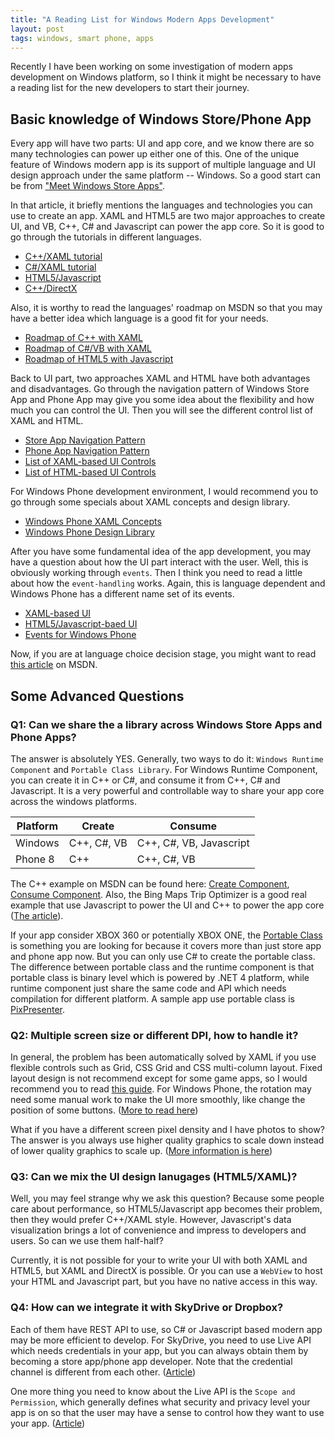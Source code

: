 ```yaml
---
title: "A Reading List for Windows Modern Apps Development"
layout: post
tags: windows, smart phone, apps
---
```


Recently I have been working on some investigation of modern apps development on Windows platform, so I think it might be necessary to have a reading list for the new developers to start their journey. 

## Basic knowledge of Windows Store/Phone App

Every app will have two parts: UI and app core, and we know there are so many technologies can power up either one of this. One of the unique feature of Windows modern app is its support of multiple language and UI design approach under the same platform -- Windows. So a good start can be from ["Meet Windows Store Apps"][1]. 

In that article, it briefly mentions the languages and technologies you can use to create an app. XAML and HTML5 are two major approaches to create UI, and VB, C++, C# and Javascript can power the app core. So it is good to go through the tutorials in different languages.

* [C++/XAML tutorial][2]
* [C#/XAML tutorial][3]
* [HTML5/Javascript][4]
* [C++/DirectX][5]

Also, it is worthy to read the languages' roadmap on MSDN so that you may have a better idea which language is a good fit for your needs.

* [Roadmap of C++ with XAML][6]
* [Roadmap of C#/VB with XAML][7]
* [Roadmap of HTML5 with Javascript][8]

Back to UI part, two approaches XAML and HTML have both advantages and disadvantages. Go through the navigation pattern of Windows Store App and Phone App may give you some idea about the flexibility and how much you can control the UI. Then you will see the different control list of XAML and HTML.

* [Store App Navigation Pattern][9]
* [Phone App Navigation Pattern][10]
* [List of XAML-based UI Controls][11]
* [List of HTML-based UI Controls][12]

For Windows Phone development environment, I would recommend you to go through some specials about XAML concepts and design library.

* [Windows Phone XAML Concepts][13]
* [Windows Phone Design Library][14]

After you have some fundamental idea of the app development, you may have a question about how the UI part interact with the user. Well, this is obviously working through `events`. Then I think you need to read a little about how the `event-handling` works. Again, this is language dependent and Windows Phone has a different name set of its events.

* [XAML-based UI][15]
* [HTML5/Javascript-baed UI][16]
* [Events for Windows Phone][17]

Now, if you are at language choice decision stage, you might want to read [this article][18] on MSDN.

## Some Advanced Questions

### Q1: Can we share the a library across Windows Store Apps and Phone Apps?

The answer is absolutely YES. Generally, two ways to do it: `Windows Runtime Component` and `Portable Class Library`. For Windows Runtime Component, you can create it in C++ or C#, and consume it from C++, C# and Javascript. It is a very powerful and controllable way to share your app core across the windows platforms.

| Platform | Create      | Consume                 |
| -------- | ----------- | ----------------------- |
| Windows  | C++, C#, VB | C++, C#, VB, Javascript |
| Phone 8  | C++         | C++, C#, VB             |

The C++ example on MSDN can be found here: [Create Component][19], [Consume Component][20]. Also, the Bing Maps Trip Optimizer is a good real example that use Javascript to power the UI and C++ to power the app core ([The article][21]).

If your app consider XBOX 360 or potentially XBOX ONE, the [Portable Class][22] is something you are looking for because it covers more than just store app and phone app now. But you can only use C# to create the portable class. The difference between portable class and the runtime component is that portable class is binary level which is powered by .NET 4 platform, while runtime component just share the same code and API which needs compilation for different platform. A sample app use portable class is [PixPresenter][23].

### Q2: Multiple screen size or different DPI, how to handle it?

In general, the problem has been automatically solved by XAML if you use flexible controls such as Grid, CSS Grid and CSS multi-column layout. Fixed layout design is not recommend except for some game apps, so I would recommend you to read [this guide][24]. For Windows Phone, the rotation may need some manual work to make the UI more smoothly, like change the position of some buttons. ([More to read here][25])

What if you have a different screen pixel density and I have photos to show? The answer is you always use higher quality graphics to scale down instead of lower quality graphics to scale up. ([More information is here][26])

### Q3: Can we mix the UI design lanugages (HTML5/XAML)?

Well, you may feel strange why we ask this question? Because some people care about performance, so HTML5/Javascript app becomes their problem, then they would prefer C++/XAML style. However, Javascript's data visualization brings a lot of convenience and impress to developers and users. So can we use them half-half? 

Currently, it is not possible for your to write your UI with both XAML and HTML5, but XAML and DirectX is possible. Or you can use a `WebView` to host your HTML and Javascript part, but you have no native access in this way.

### Q4: How can we integrate it with SkyDrive or Dropbox?

Each of them have REST API to use, so C# or Javascript based modern app may be more efficient to develop. For SkyDrive, you need to use Live API which needs credentials in your app, but you can always obtain them by becoming a store app/phone app developer. Note that the credential channel is different from each other. ([Article][27])

One more thing you need to know about the Live API is the `Scope and Permission`, which generally defines what security and privacy level your app is on so that the user may have a sense to control how they want to use your app. ([Article][28])

[1]: http://msdn.microsoft.com/en-us/library/windows/apps/hh974576.aspx
[2]: http://msdn.microsoft.com/en-us/library/windows/apps/hh974580.aspx
[3]: http://msdn.microsoft.com/en-us/library/windows/apps/hh974581.aspx
[4]: http://msdn.microsoft.com/en-us/library/windows/apps/br211385.aspx
[5]: http://msdn.microsoft.com/en-us/library/windows/apps/br229580.aspx
[6]: http://msdn.microsoft.com/en-us/library/windows/apps/hh700360.aspx
[7]: http://msdn.microsoft.com/en-us/library/windows/apps/br229583.aspx
[8]: http://msdn.microsoft.com/en-us/library/windows/apps/hh465037.aspx
[9]: http://msdn.microsoft.com/en-US/library/windows/apps/hh761500
[10]: http://dev.windowsphone.com/en-us/design
[11]: http://msdn.microsoft.com/en-us/library/windows/apps/hh465351.aspx
[12]: http://msdn.microsoft.com/en-us/library/windows/apps/hh465453.aspx
[13]: http://msdn.microsoft.com/en-us/library/windowsphone/develop/jj206948(v=vs.105).aspx
[14]: http://msdn.microsoft.com/en-US/library/windowsphone/design/hh202915(v=vs.105).aspx
[15]: http://msdn.microsoft.com/en-us/library/windows/apps/hh758286.aspx
[16]: http://msdn.microsoft.com/en-us/library/windows/apps/hh700412.aspx
[17]: http://msdn.microsoft.com/en-us/library/windowsphone/develop/cc189018(v=vs.105).aspx
[18]: http://msdn.microsoft.com/en-us/library/windows/apps/dn465799.aspx
[19]: http://msdn.microsoft.com/en-us/windows/apps/hh441569(v=vs.94).aspx
[20]: http://msdn.microsoft.com/en-us/windows/apps/hh755833(v=vs.94).aspx
[21]: http://msdn.microsoft.com/en-us/windows/apps/hh699886(v=vs.94).aspx
[22]: http://msdn.microsoft.com/en-us/library/windowsphone/develop/jj714086(v=vs.105).aspx
[23]: http://code.msdn.microsoft.com/wpapps/PixPresenter-Code-sharing-39ed631f
[24]: http://msdn.microsoft.com/en-us/library/windows/apps/hh465349.aspx
[25]: http://msdn.microsoft.com/en-us/library/windowsphone/develop/jj207002(v=vs.105).aspx
[26]: http://msdn.microsoft.com/en-us/library/windows/apps/hh465362.aspx
[27]: http://msdn.microsoft.com/en-us/library/live/hh826541.aspx
[28]: http://msdn.microsoft.com/en-us/library/live/hh243646.aspx